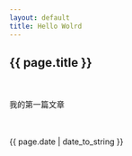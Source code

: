 ```yaml
---
layout: default
title: Hello Wolrd
---
```

<h2>{{ page.title }}</h2>
　　<p>我的第一篇文章</p>
　　<p>{{ page.date | date_to_string }}</p>
